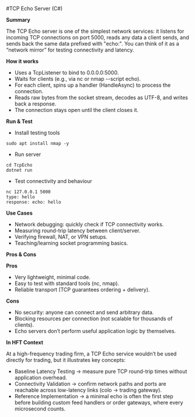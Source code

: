 #TCP Echo Server (C#)

**Summary**

The TCP Echo server is one of the simplest network services: it listens for incoming TCP connections on port 5000, reads any data a client sends, and sends back the same data prefixed with "echo:". You can think of it as a “network mirror” for testing connectivity and latency.

**How it works**

- Uses a TcpListener to bind to 0.0.0.0:5000.
- Waits for clients (e.g., via nc or nmap --script echo).
- For each client, spins up a handler (HandleAsync) to process the connection.
- Reads raw bytes from the socket stream, decodes as UTF-8, and writes back a response.
- The connection stays open until the client closes it.

**Run & Test**
- Install testing tools
```
sudo apt install nmap -y
```
- Run server
```
cd TcpEcho
dotnet run
```
- Test connectivity and behaviour
```
nc 127.0.0.1 5000
type: hello
response: echo: hello
```
**Use Cases**

- Network debugging: quickly check if TCP connectivity works.
- Measuring round-trip latency between client/server.
- Verifying firewall, NAT, or VPN setups.
- Teaching/learning socket programming basics.

**Pros & Cons**

**Pros**

- Very lightweight, minimal code.
- Easy to test with standard tools (nc, nmap).
- Reliable transport (TCP guarantees ordering + delivery).

**Cons**

- No security: anyone can connect and send arbitrary data.
- Blocking resources per connection (not scalable for thousands of clients).
- Echo servers don’t perform useful application logic by themselves.

**In HFT Context**

At a high-frequency trading firm, a TCP Echo service wouldn’t be used directly for trading, but it illustrates key concepts:
- Baseline Latency Testing → measure pure TCP round-trip times without application overhead.
- Connectivity Validation → confirm network paths and ports are reachable across low-latency links (colo → trading gateway).
- Reference Implementation → a minimal echo is often the first step before building custom feed handlers or order gateways, where every microsecond counts.
